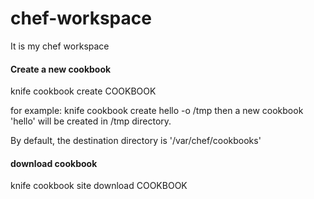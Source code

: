 chef-workspace
==============

It is my chef workspace

#### Create a new cookbook

knife cookbook create COOKBOOK

for example: 
  knife cookbook create hello -o /tmp 
then a new cookbook 'hello' will be created in /tmp directory. 

By default, the destination directory is '/var/chef/cookbooks'

#### download cookbook
knife cookbook site download COOKBOOK
